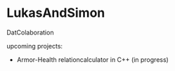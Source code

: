 # LukasAndSimon
DatColaboration

upcoming projects:

- Armor-Health relationcalculator in C++ (in progress)